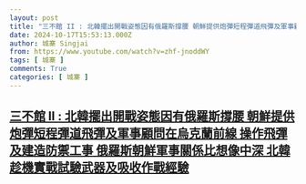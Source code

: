```yaml
---
layout: post
title: "三不館 II : 北韓擺出開戰姿態因有俄羅斯撐腰 朝鮮提供炮彈短程彈道飛彈及軍事顧問在烏克蘭前線 操作飛彈及建造防禦工事 俄羅斯朝鮮軍事關係比想像中深 北韓趁機實戰試驗武器及吸收作戰經驗"
date: 2024-10-17T15:53:13.000Z
author: 城寨 Singjai
from: https://www.youtube.com/watch?v=zhf-jnoddWY
tags: [ 城寨 ]
comments: True
categories: [ 城寨 ]
---
```

<!--1729180393000-->
[三不館 II : 北韓擺出開戰姿態因有俄羅斯撐腰 朝鮮提供炮彈短程彈道飛彈及軍事顧問在烏克蘭前線 操作飛彈及建造防禦工事 俄羅斯朝鮮軍事關係比想像中深 北韓趁機實戰試驗武器及吸收作戰經驗](https://www.youtube.com/watch?v=zhf-jnoddWY)
------

<div>

</div>
